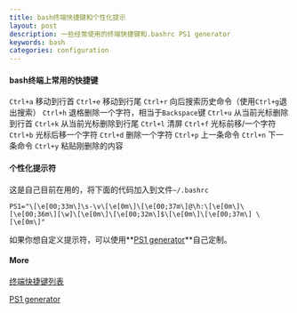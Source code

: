 ```yaml
---
title: bash终端快捷键和个性化提示
layout: post
description: 一些经常使用的终端快捷键和.bashrc PS1 generator
keywords: bash
categories: configuration
---
```


#### bash终端上常用的快捷键

`Ctrl+a` 移动到行首
`Ctrl+e` 移动到行尾
`Ctrl+r` 向后搜索历史命令（使用`Ctrl+g`退出搜索）
`Ctrl+h` 退格删除一个字符，相当于`Backspace`键
`Ctrl+u` 从当前光标删除到行首
`Ctrl+k` 从当前光标删除到行尾
`Ctrl+l` 清屏
`Ctrl+f` 光标前移/一个字符
`Ctrl+b` 光标后移一个字符
`Ctrl+d` 删除一个字符
`Ctrl+p` 上一条命令
`Ctrl+n` 下一条命令
`Ctrl+y` 粘贴刚删除的内容

#### 个性化提示符

这是自己目前在用的，将下面的代码加入到文件`~/.bashrc`

```
PS1="\[\e[00;33m\]\s-\v\[\e[0m\]\[\e[00;37m\]@\h:\[\e[0m\]\[\e[00;36m\][\w]\[\e[0m\]\[\e[00;32m\]$\[\e[0m\]\[\e[00;37m\] \[\e[0m\]"
```

如果你想自定义提示符，可以使用**[PS1 generator](http://bashrcgenerator.com/)**自己定制。


#### More

[终端快捷键列表](http://tuhaihe.com/2013/06/20/bash-shortcuts.html)

[PS1 generator](http://bashrcgenerator.com/)
